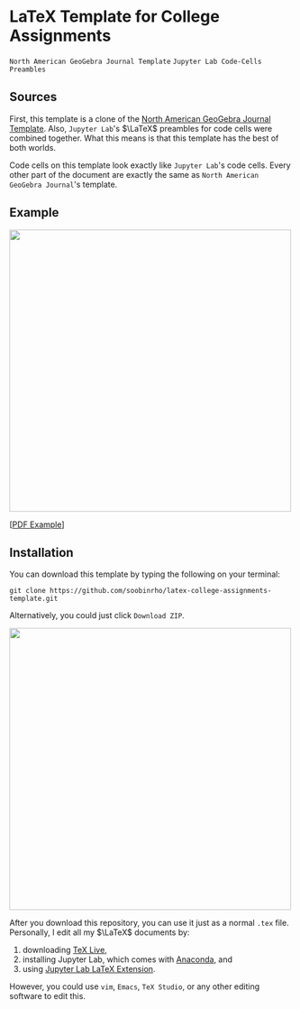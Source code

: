 # LaTeX Template for College Assignments
`North American GeoGebra Journal Template` 
`Jupyter Lab Code-Cells Preambles`

## Sources
First, this template is a clone of the 
[North American GeoGebra Journal Template](https://github.com/jamesquinlan/nagj). 
Also, `Jupyter Lab`'s $\LaTeX$ preambles for
code cells were combined together.
What this means is that this template has
the best of both worlds. 

Code cells on this template look exactly like `Jupyter Lab`'s
code cells. Every other part of the document
are exactly the same as `North American GeoGebra Journal`'s template.

## Example
<img src="https://user-images.githubusercontent.com/19341857/174758273-d4410ce1-afe4-4d4e-8229-1f069ee8a165.png" width="500px">

[[PDF Example](main.pdf)]

## Installation
You can download this template by typing the following on your terminal:

```
git clone https://github.com/soobinrho/latex-college-assignments-template.git
```

Alternatively, you could just click `Download ZIP`.

<img src="https://user-images.githubusercontent.com/19341857/174758825-c2caf22c-29cb-4ffa-816c-5ad1c4a0613e.png" width="500px">

After you download this repository, you can use it just as a normal `.tex` file. 
Personally, I edit all my $\LaTeX$ documents by:
1. downloading [TeX Live](https://www.tug.org/texlive/),
2. installing Jupyter Lab, which comes with [Anaconda](https://www.anaconda.com/), and
3. using [Jupyter Lab LaTeX Extension](https://github.com/jupyterlab/jupyterlab-latex).

However, you could use `vim`, `Emacs`, `TeX Studio`, or any other
editing software to edit this.
